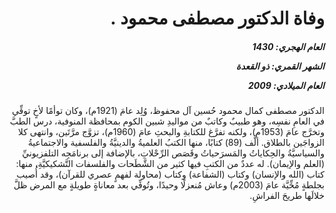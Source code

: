 <h1 dir="rtl">وفاة الدكتور مصطفى محمود .</h1>

<h5 dir="rtl">العام الهجري:  1430

الشهر القمري: ذو القعدة

العام الميلادي: 2009</h5>

<p dir="rtl">الدكتور مصطفى كمال محمود حُسين آل محفوظ، وُلِد عامَ (1921م)، وكان توأمًا لأخٍ توفِّي في العامِ نفسِه، وهو طبيبٌ وكاتبٌ من مواليدِ شبين الكوم بمحافظة المنوفية، درس الطبَّ وتخرَّج عامَ (1953م)، ولكنه تفرَّغ للكتابةِ والبحثِ عامَ (1960م)، تزوَّج مرَّتَين، وانتهى كلا الزواجَين بالطلاق. ألَّف (89) كتابًا، منها الكتبُ العلميةُ والدينيَّةُ والفلسفية والاجتماعيةُ والسياسيَّةُ والحِكاياتُ والمَسرَحياتُ وقَصَص الرِّحْلاتِ، بالإضافة إلى برنامَجِه التلفزيونيِّ (العلم والإيمان). له عددٌ من الكتبِ فيها كثير من الشَّطَحات والفلسفات التَّشكيكيَّةِ، منها: كتاب (الله والإنسان) وكتاب (الشفاعة) وكتاب (محاولة لفهمٍ عصري للقرآن)، وقد أُصيب بجلطةٍ مُخِّيَّة عامَ (2003م) وعاش مُنعزلًا وحيدًا، وتُوفِّي بعد معاناةٍ طويلةٍ مع المرض ظلَّ خلالَها طريحَ الفراشِ.</p></br>
